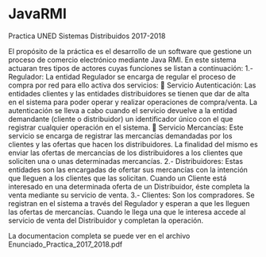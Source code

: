 # JavaRMI
Practica UNED Sistemas Distribuidos 2017-2018

El propósito de la práctica es el desarrollo de un software que gestione un proceso de comercio electrónico mediante Java RMI.
En este sistema actuaran tres tipos de actores cuyas funciones se listan a continuación:
1.- Regulador: La entidad Regulador se encarga de regular el proceso de compra por red para ello activa dos servicios:
 Servicio Autenticación: Las entidades clientes y las entidades distribuidores se tienen que dar de alta en el sistema para poder operar y realizar operaciones de compra/venta. La autenticación se lleva a cabo cuando el servicio devuelve a la entidad demandante (cliente o distribuidor) un identificador único con el que registrar cualquier operación en el sistema.
 Servicio Mercancías: Este servicio se encarga de registrar las mercancías demandadas por los clientes y las ofertas que hacen los distribuidores. La finalidad del mismo es enviar las ofertas de mercancías de los distribuidores a los clientes que soliciten una o unas determinadas mercancías.
2.- Distribuidores: Estas entidades son las encargadas de ofertar sus mercancías con la intención que lleguen a los clientes que las solicitan. Cuando un Cliente está interesado en una determinada oferta de un Distribuidor, éste completa la venta mediante su servicio de venta.
3.- Clientes: Son los compradores. Se registran en el sistema a través del Regulador y esperan a que les lleguen las ofertas de mercancías. Cuando le llega una que le interesa accede al servicio de venta del Distribuidor y completan la operación.

La documentacion completa se puede ver en el archivo Enunciado_Practica_2017_2018.pdf
